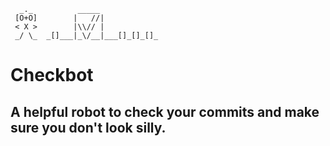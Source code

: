 ```
  _._          _____
 [O+O]        |   //|
 < X >        |\\// |
 _/ \_  _[]___|_\/__|___[]_[]_[]_

```

# Checkbot
## A helpful robot to check your commits and make sure you don't look silly.

